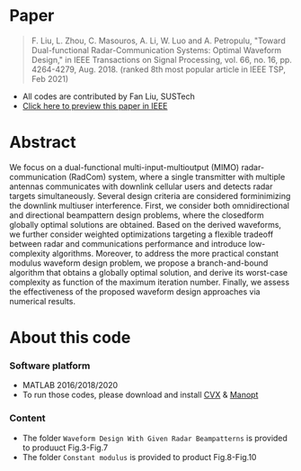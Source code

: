 # Paper
> F. Liu, L. Zhou, C. Masouros, A. Li, W. Luo and A. Petropulu, "Toward Dual-functional Radar-Communication Systems: Optimal Waveform Design," in IEEE Transactions on Signal Processing, vol. 66, no. 16, pp. 4264-4279, Aug. 2018. (ranked 8th most popular article in IEEE TSP, Feb 2021)

- All codes are contributed by Fan Liu, SUSTech
- [Click here to preview this paper in IEEE](https://ieeexplore.ieee.org/stamp/stamp.jsp?tp=&arnumber=8386661)


# Abstract
We focus on a dual-functional multi-input-multioutput (MIMO) radar-communication (RadCom) system, where a single transmitter with multiple antennas communicates with downlink cellular users and detects radar targets simultaneously. Several design criteria are considered forminimizing the downlink multiuser interference. First, we consider both omnidirectional and directional beampattern design problems, where the closedform globally optimal solutions are obtained. Based on the derived waveforms, we further consider weighted optimizations targeting a flexible tradeoff between radar and communications performance and introduce low-complexity algorithms. Moreover, to address the more practical constant modulus waveform design problem, we propose a branch-and-bound algorithm that obtains a globally optimal solution, and derive its worst-case complexity as function of the maximum iteration number. Finally, we assess the effectiveness of the proposed waveform design approaches via numerical results.

# About this code
### Software platform
- MATLAB 2016/2018/2020
- To run those codes, please download and install [CVX](http://cvxr.com/cvx/) & [Manopt](https://www.manopt.org/)
### Content
- The folder `Waveform Design With Given Radar Beampatterns` is provided to produuct Fig.3-Fig.7
- The folder `Constant modulus` is provided to product Fig.8-Fig.10

